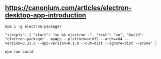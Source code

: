 ## https://canonium.com/articles/electron-desktop-app-introduction

`npm i -g electron-packager`

`
  "scripts": {
    "start": "xo && electron .",
    "test": "xo",
    "build": "electron-packager . myApp --platform=win32 --arch=x64 --version=0.33.3 --app-version=0.1.0 --out=dist --ignore=dist --prune"
  }
`

`npm run build`
